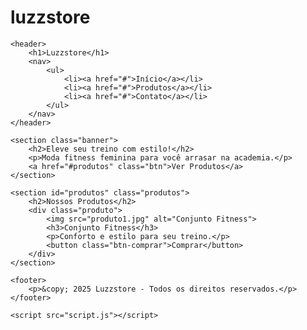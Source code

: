 # luzzstore
<!DOCTYPE html>
<html lang="pt-BR">
<head>
    <meta charset="UTF-8">
    <meta name="viewport" content="width=device-width, initial-scale=1.0">
    <title>Luzzstore - Moda Fitness</title>
    <link rel="stylesheet" href="style.css">
</head>
<body>

    <header>
        <h1>Luzzstore</h1>
        <nav>
            <ul>
                <li><a href="#">Início</a></li>
                <li><a href="#">Produtos</a></li>
                <li><a href="#">Contato</a></li>
            </ul>
        </nav>
    </header>

    <section class="banner">
        <h2>Eleve seu treino com estilo!</h2>
        <p>Moda fitness feminina para você arrasar na academia.</p>
        <a href="#produtos" class="btn">Ver Produtos</a>
    </section>

    <section id="produtos" class="produtos">
        <h2>Nossos Produtos</h2>
        <div class="produto">
            <img src="produto1.jpg" alt="Conjunto Fitness">
            <h3>Conjunto Fitness</h3>
            <p>Conforto e estilo para seu treino.</p>
            <button class="btn-comprar">Comprar</button>
        </div>
    </section>

    <footer>
        <p>&copy; 2025 Luzzstore - Todos os direitos reservados.</p>
    </footer>

    <script src="script.js"></script>
</body>
</html>
